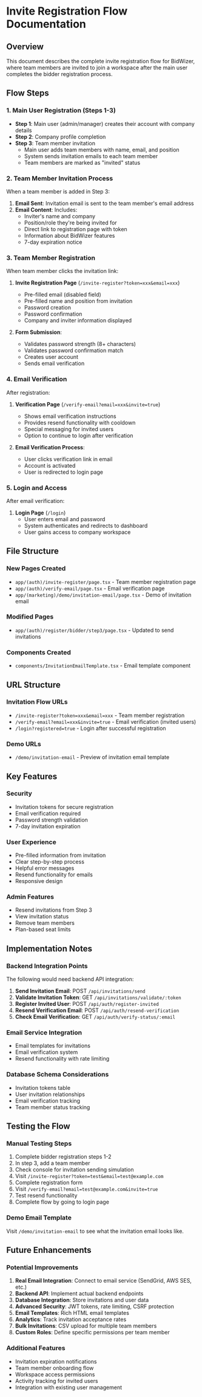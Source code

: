 # Invite Registration Flow Documentation

## Overview
This document describes the complete invite registration flow for BidWizer, where team members are invited to join a workspace after the main user completes the bidder registration process.

## Flow Steps

### 1. Main User Registration (Steps 1-3)
- **Step 1**: Main user (admin/manager) creates their account with company details
- **Step 2**: Company profile completion
- **Step 3**: Team member invitation
  - Main user adds team members with name, email, and position
  - System sends invitation emails to each team member
  - Team members are marked as "invited" status

### 2. Team Member Invitation Process
When a team member is added in Step 3:
1. **Email Sent**: Invitation email is sent to the team member's email address
2. **Email Content**: Includes:
   - Inviter's name and company
   - Position/role they're being invited for
   - Direct link to registration page with token
   - Information about BidWizer features
   - 7-day expiration notice

### 3. Team Member Registration
When team member clicks the invitation link:
1. **Invite Registration Page** (`/invite-register?token=xxx&email=xxx`)
   - Pre-filled email (disabled field)
   - Pre-filled name and position from invitation
   - Password creation
   - Password confirmation
   - Company and inviter information displayed

2. **Form Submission**:
   - Validates password strength (8+ characters)
   - Validates password confirmation match
   - Creates user account
   - Sends email verification

### 4. Email Verification
After registration:
1. **Verification Page** (`/verify-email?email=xxx&invite=true`)
   - Shows email verification instructions
   - Provides resend functionality with cooldown
   - Special messaging for invited users
   - Option to continue to login after verification

2. **Email Verification Process**:
   - User clicks verification link in email
   - Account is activated
   - User is redirected to login page

### 5. Login and Access
After email verification:
1. **Login Page** (`/login`)
   - User enters email and password
   - System authenticates and redirects to dashboard
   - User gains access to company workspace

## File Structure

### New Pages Created
- `app/(auth)/invite-register/page.tsx` - Team member registration page
- `app/(auth)/verify-email/page.tsx` - Email verification page
- `app/(marketing)/demo/invitation-email/page.tsx` - Demo of invitation email

### Modified Pages
- `app/(auth)/register/bidder/step3/page.tsx` - Updated to send invitations

### Components Created
- `components/InvitationEmailTemplate.tsx` - Email template component

## URL Structure

### Invitation Flow URLs
- `/invite-register?token=xxx&email=xxx` - Team member registration
- `/verify-email?email=xxx&invite=true` - Email verification (invited users)
- `/login?registered=true` - Login after successful registration

### Demo URLs
- `/demo/invitation-email` - Preview of invitation email template

## Key Features

### Security
- Invitation tokens for secure registration
- Email verification required
- Password strength validation
- 7-day invitation expiration

### User Experience
- Pre-filled information from invitation
- Clear step-by-step process
- Helpful error messages
- Resend functionality for emails
- Responsive design

### Admin Features
- Resend invitations from Step 3
- View invitation status
- Remove team members
- Plan-based seat limits

## Implementation Notes

### Backend Integration Points
The following would need backend API integration:
1. **Send Invitation Email**: POST `/api/invitations/send`
2. **Validate Invitation Token**: GET `/api/invitations/validate/:token`
3. **Register Invited User**: POST `/api/auth/register-invited`
4. **Resend Verification Email**: POST `/api/auth/resend-verification`
5. **Check Email Verification**: GET `/api/auth/verify-status/:email`

### Email Service Integration
- Email templates for invitations
- Email verification system
- Resend functionality with rate limiting

### Database Schema Considerations
- Invitation tokens table
- User invitation relationships
- Email verification tracking
- Team member status tracking

## Testing the Flow

### Manual Testing Steps
1. Complete bidder registration steps 1-2
2. In step 3, add a team member
3. Check console for invitation sending simulation
4. Visit `/invite-register?token=test&email=test@example.com`
5. Complete registration form
6. Visit `/verify-email?email=test@example.com&invite=true`
7. Test resend functionality
8. Complete flow by going to login page

### Demo Email Template
Visit `/demo/invitation-email` to see what the invitation email looks like.

## Future Enhancements

### Potential Improvements
1. **Real Email Integration**: Connect to email service (SendGrid, AWS SES, etc.)
2. **Backend API**: Implement actual backend endpoints
3. **Database Integration**: Store invitations and user data
4. **Advanced Security**: JWT tokens, rate limiting, CSRF protection
5. **Email Templates**: Rich HTML email templates
6. **Analytics**: Track invitation acceptance rates
7. **Bulk Invitations**: CSV upload for multiple team members
8. **Custom Roles**: Define specific permissions per team member

### Additional Features
- Invitation expiration notifications
- Team member onboarding flow
- Workspace access permissions
- Activity tracking for invited users
- Integration with existing user management
